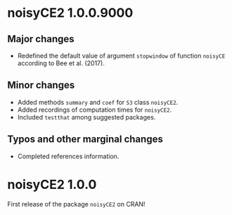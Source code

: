 

# noisyCE2 1.0.0.9000


## Major changes

* Redefined the default value of argument `stopwindow` of function `noisyCE`
  according to Bee et al. (2017).


## Minor changes

* Added methods `summary` and `coef` for `S3` class `noisyCE2`.
* Added recordings of computation times for `noisyCE2`.
* Included `testthat` among suggested packages.


## Typos and other marginal changes

* Completed references information.





# noisyCE2 1.0.0

First release of the package `noisyCE2` on CRAN!


